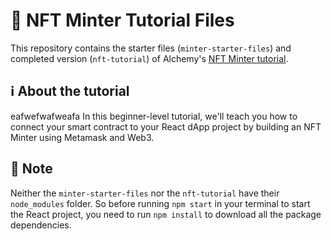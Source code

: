 # 📝 NFT Minter Tutorial Files

This repository contains the starter files (`minter-starter-files`) and completed version (`nft-tutorial`) of Alchemy's [NFT Minter tutorial](https://docs.alchemyapi.io/alchemy/tutorials/nft-minter). 

## ℹ️ About the tutorial
eafwefwafweafa
In this beginner-level tutorial, we'll teach you how to connect your smart contract to your React dApp project by building an NFT Minter using Metamask and Web3. 

## 🤔 Note

Neither the `minter-starter-files` nor the `nft-tutorial` have their `node_modules` folder. So before running `npm start` in your terminal to start the React project, you need to run `npm install` to download all the package dependencies.
